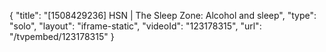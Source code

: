 {
    "title": "[1508429236] HSN | The Sleep Zone: Alcohol and sleep",
    "type": "solo",
    "layout": "iframe-static",
    "videoId": "123178315",
    "url": "\/tvpembed\/123178315"
}
